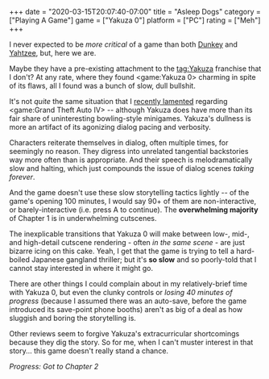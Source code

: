 +++
date = "2020-03-15T20:07:40-07:00"
title = "Asleep Dogs"
category = ["Playing A Game"]
game = ["Yakuza 0"]
platform = ["PC"]
rating = ["Meh"]
+++

I never expected to be <i>more critical</i> of a game than both <a href="https://www.youtube.com/watch?v=FBtgI8lJ9r4">Dunkey</a> and <a href="https://www.youtube.com/watch?v=tK5iAzRWR_k">Yahtzee</a>, but, here we are.

Maybe they have a pre-existing attachment to the <tag:Yakuza> franchise that I don't?  At any rate, where they found <game:Yakuza 0> charming in spite of its flaws, all I found was a bunch of slow, dull bullshit.

It's not <i>quite</i> the same situation that I [recently lamented]($SiteBaseURL$2020/03/04/hey-cousin-lets-restart-the-mission/) regarding <game:Grand Theft Auto IV> -- although Yakuza does have more than its fair share of uninteresting bowling-style minigames.  Yakuza's dullness is more an artifact of its agonizing dialog pacing and verbosity.

Characters reiterate themselves in dialog, often multiple times, for seemingly no reason.  They digress into unrelated tangential backstories way more often than is appropriate.  And their speech is melodramatically slow and halting, which just compounds the issue of dialog scenes <i>taking forever</i>.

And the game doesn't use these slow storytelling tactics lightly -- of the game's opening 100 minutes, I would say 90+ of them are non-interactive, or barely-interactive (i.e. press A to continue).  The <b>overwhelming majority</b> of Chapter 1 is in underwhelming cutscenes.

The inexplicable transitions that Yakuza 0 will make between low-, mid-, and high-detail cutscene rendering - often <i>in the same scene</i> - are just bizarre icing on this cake.  Yeah, I get that the game is trying to tell a hard-boiled Japanese gangland thriller; but it's <b>so slow</b> and so poorly-told that I cannot stay interested in where it might go.

There are other things I could complain about in my relatively-brief time with Yakuza 0, but even the clunky controls or <i>losing 40 minutes of progress</i> (because I assumed there was an auto-save, before the game introduced its save-point phone booths) aren't as big of a deal as how sluggish and boring the storytelling is.

Other reviews seem to forgive Yakuza's extracurricular shortcomings because they dig the story.  So for me, when I can't muster interest in that story... this game doesn't really stand a chance.

<i>Progress: Got to Chapter 2</i>
